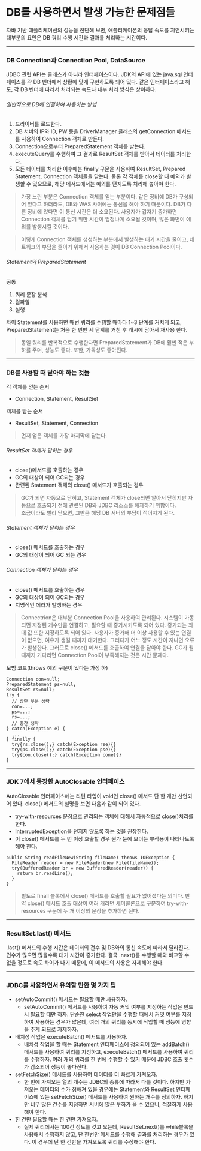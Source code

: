 # DB를 사용하면서 발생 가능한 문제점들
자바 기반 애플리케이션의 성능을 진단해 보면, 애플리케이션의 응답 속도를 지연시키는 대부분의 요인은 DB 쿼리 수행 시간과 결과를 처리하는 시간이다.
<hr/>

### DB Connection과 Connection Pool, DataSource
JDBC 관련 API는 클래스가 아니라 인터페이스이다. JDK의 API에 있는 java.sql 인터페이스를 각 DB 벤더에서 상황에 맞게 구현하도록 되어 있다. 같은 인터페이스라고 해도, 
각 DB 벤더에 따라서 처리되는 속도나 내부 처리 방식은 상이하다.

###### 일반적으로 DB에 연결하여 사용하는 방법
1. 드라이버를 로드한다.
2. DB 서버의 IP와 ID, PW 등을 DriverManager 클래스의 getConnection 메서드를 사용하여 Connection 객체로 만든다.
3. Connection으로부터 PreparedStatement 객체를 받는다.
4. executeQuery를 수행하여 그 결과로 ResultSet 객체를 받아서 데이터를 처리한다.
5. 모든 데이터를 처리한 이후에는 finally 구문을 사용하여 ResultSet, Prepared Statement, Connection 객체들을 닫는다. 물론 각 객체를 close할 때 예외가 
발생할 수 있으므로, 해당 메서드에서는 예외를 던지도록 처리해 놓아야 한다.

> 가장 느린 부분은 Connection 객체를 얻는 부분이다. 같은 장비에 DB가 구성되어 있다고 하더라도, DB와 WAS 사이에는 통신을 해야 하기 때문이다. DB가 다른 장비에 
있다면 이 통신 시간은 더 소요된다. 사용자가 갑자기 증가하면 Connection 객체를 얻기 위한 시간이 엄청나게 소요될 것이며, 많은 화면이 예외를 발생시킬 것이다.

> 이렇게 Connection 객체를 생성하는 부분에서 발생하는 대기 시간을 줄이고, 네트워크의 부담을 줄이기 위해서 사용하는 것이 DB Connection Pool이다.

###### Statement와 PreparedStatement
공통
1. 쿼리 문장 분석
2. 컴파일
3. 실행

차이
Statement를 사용하면 매번 쿼리를 수행할 때마다 1~3 단계를 거치게 되고, PreparedStatement는 처음 한 번만 세 단계를 거친 후 캐시에 담아서 재사용 한다.

> 동일 쿼리를 반복적으로 수행한다면 PreparedStatement가 DB에 훨씬 적은 부하를 주며, 성능도 좋다. 또한, 가독성도 좋아진다.
<hr/>

### DB를 사용할 때 닫아야 하는 것들
각 객체를 얻는 순서
* Connection, Statement, ResultSet

객체를 닫는 순서
* ResultSet, Statement, Connection

> 먼저 얻은 객체를 가장 마지막에 닫는다.

###### ResultSet 객체가 닫히는 경우
* close()메서드를 호출하는 경우
* GC의 대상이 되어 GC되는 경우
* 관련된 Statement 객체의 close() 메서드가 호출되는 경우

> GC가 되면 자동으로 닫히고, Statement 객체가 close되면 알아서 닫히지만 자동으로 호출되기 전에 관련된 DB와 JDBC 리소스를 해제하기 위함이다.<br/>
> 조금이라도 빨리 닫으면, 그만큼 해당 DB 서버의 부담이 적어지게 된다.

###### Statement 객체가 닫히는 경우
* close() 메서드를 호출하는 경우
* GC의 대상이 되어 GC 되는 경우

###### Connection 객체가 닫히는 경우
* close() 메서드를 호출하는 경우
* GC의 대상이 되어 GC되는 경우
* 치명적인 에러가 발생하는 경우

> Connectrion은 대부분 Connection Pool을 사용하여 관리된다. 시스템이 가동되면 지정된 개수만큼 연결하고, 필요할 때 증가시키도록 되어 있다. 
증가되는 최대 값 또한 지정하도록 되어 있다. 사용자가 증가해 더 이상 사용할 수 있는 연결이 없으면, 여유가 생길 때까지 대기한다. 그러다가 어느 정도 
시간이 지나면 오류가 발생한다. 그러므로 close() 메서드를 호출하여 연결을 닫아야 한다. GC가 될 때까지 기다리면 Connection Pool이 부족해지는 것은 시간 문제다.

모범 코드(throws 예외 구문이 있다는 가정 하)
```
Connection con=null;
PreparedStatement ps=null;
ResultSet rs=null;
try {
  // 상단 부분 생략
  con=...;
  ps=...;
  rs=...;
  // 중간 생략
} catch(Exception e) {
  ...
} finally {
  try{rs.close();} catch(Exception rse){}
  try(ps.close();} catch(Exception pse){}
  try{con.close();} catch(Exception cone){}
}
```
<hr/>

### JDK 7에서 등장한 AutoClosable 인터페이스
AutoClosable 인터페이스에는 리턴 타입이 void인 close() 메서드 단 한 개만 선언되어 있다. close() 메서드의 설명을 보면 다음과 같이 되어 있다.
* try-with-resources 문장으로 관리되는 객체에 대해서 자동적으로 close()처리를 한다.
* InterruptedException을 던지지 않도록 하는 것을 권장한다.
* 이 close() 메서드를 두 번 이상 호출할 경우 뭔가 눈에 보이는 부작용이 나타나도록 해야 한다.
```
public String readFileNew(String fileName) throws IOException {
  FileReader reader = new FileReader(new File(fileName));
  try(BufferedReader br = new BufferedReader(reader)) {
    return br.readLine();
  }
}
```
> 별도로 finall 블록에서 close() 메서드를 호출할 필요가 없어졌다는 의미다. 만약 close() 메서드 호출 대상이 여러 개라면 세미콜론으로 구분하여 try-with-resources 구문에 두 개 이상의 문장을 추가하면 된다.
<hr/>

### ResultSet.last() 메서드
.last() 메서드의 수행 시간은 데이터의 건수 및 DB와의 통신 속도에 따라서 달라진다. 건수가 많으면 많을수록 대기 시간이 증가한다. 결국 .next()를 수행할 때와 비교할 수 없을 정도로 속도 차이가 나기 때문에, 이 메서드의 사용은 자제해야 한다.
<hr/>

### JDBC를 사용하면서 유의할 만한 몇 가지 팁
* setAutoCommit() 메서드는 필요할 때만 사용하자.
  * setAutoCommit() 메서드를 사용하여 자동 커밋 여부를 지정하는 작업은 반드시 필요할 때만 하자. 단순한 select 작업만을 수행할 때에서 커밋 여부를 지정하여 사용하는 경우가 많은데, 여러 개의 쿼리를 동시에 작업할 때 성능에 영향을 주게 되므로 자제하자.
* 배치성 작업은 executeBatch() 메서드를 사용하자.
  * 배치성 작업을 할 때는 Statement 인터페이스에 정의되어 있는 addBatch() 메서드를 사용하여 쿼리를 지정하고, executeBatch() 메서드를 사용하여 쿼리를 수행하자. 여러 개의 쿼리를 한 번에 수행할 수 있기 때문에 JDBC 호출 횟수가 감소되어 성능이 좋다진다.
* setFetchSize() 메서드를 사용하여 데이터를 더 빠르게 가져오자.
  * 한 번에 가져오는 열의 개수는 JDBC의 종류에 따라서 다를 것이다. 하지만 가져오는 데이터의 수가 정해져 있을 경우에는 Statement와 ResultSet 인터페이스에 있는 setFetchSize() 메서드를 사용하여 원하는 개수를 정의하자. 하지만 너무 많은 건수를 지정하면 서버에 많은 부하가 올 수 있으니, 적절하게 사용해야 한다.
* 한 건만 필요할 때는 한 건만 가져오자.
  * 실제 쿼리에서는 100건 정도를 갖고 오는데, ResultSet.next()를 while블록을 사용해서 수행하지 않고, 단 한번만 메서드를 수행해 결과를 처리하는 경우가 있다. 이 경우에 단 한 건만을 가져오도록 쿼리를 수정해야 한다.
  
